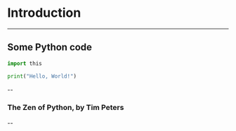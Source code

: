 # Introduction

---

## Some Python code

```python
import this

print("Hello, World!")
```

--

### The Zen of Python, by Tim Peters

<script type="py-editor" target="editor1">
import this
</script>
<div id="editor1" align="left" font-size="small"></div> 

--


<script type="py" target="editor" terminal worker>
print("hello world")
</script>
<div id="editor"></div> 

